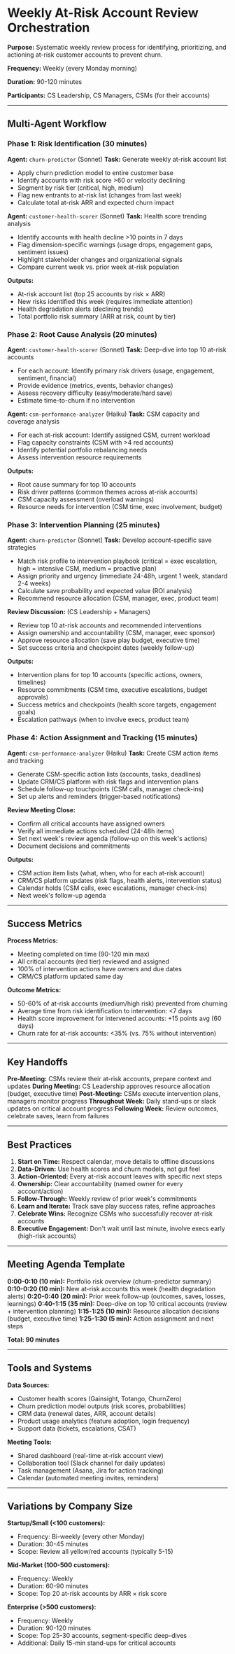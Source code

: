 # Weekly At-Risk Account Review Orchestration

**Purpose:** Systematic weekly review process for identifying, prioritizing, and actioning at-risk customer accounts to prevent churn.

**Frequency:** Weekly (every Monday morning)

**Duration:** 90-120 minutes

**Participants:** CS Leadership, CS Managers, CSMs (for their accounts)

---

## Multi-Agent Workflow

### Phase 1: Risk Identification (30 minutes)

**Agent:** `churn-predictor` (Sonnet)
**Task:** Generate weekly at-risk account list
- Apply churn prediction model to entire customer base
- Identify accounts with risk score >60 or velocity declining
- Segment by risk tier (critical, high, medium)
- Flag new entrants to at-risk list (changes from last week)
- Calculate total at-risk ARR and expected churn impact

**Agent:** `customer-health-scorer` (Sonnet)
**Task:** Health score trending analysis
- Identify accounts with health decline >10 points in 7 days
- Flag dimension-specific warnings (usage drops, engagement gaps, sentiment issues)
- Highlight stakeholder changes and organizational signals
- Compare current week vs. prior week at-risk population

**Outputs:**
- At-risk account list (top 25 accounts by risk × ARR)
- New risks identified this week (requires immediate attention)
- Health degradation alerts (declining trends)
- Total portfolio risk summary (ARR at risk, count by tier)

### Phase 2: Root Cause Analysis (20 minutes)

**Agent:** `customer-health-scorer` (Sonnet)
**Task:** Deep-dive into top 10 at-risk accounts
- For each account: Identify primary risk drivers (usage, engagement, sentiment, financial)
- Provide evidence (metrics, events, behavior changes)
- Assess recovery difficulty (easy/moderate/hard save)
- Estimate time-to-churn if no intervention

**Agent:** `csm-performance-analyzer` (Haiku)
**Task:** CSM capacity and coverage analysis
- For each at-risk account: Identify assigned CSM, current workload
- Flag capacity constraints (CSM with >4 red accounts)
- Identify potential portfolio rebalancing needs
- Assess intervention resource requirements

**Outputs:**
- Root cause summary for top 10 accounts
- Risk driver patterns (common themes across at-risk accounts)
- CSM capacity assessment (overload warnings)
- Resource needs for intervention (CSM time, exec involvement, budget)

### Phase 3: Intervention Planning (25 minutes)

**Agent:** `churn-predictor` (Sonnet)
**Task:** Develop account-specific save strategies
- Match risk profile to intervention playbook (critical = exec escalation, high = intensive CSM, medium = proactive plan)
- Assign priority and urgency (immediate 24-48h, urgent 1 week, standard 2-4 weeks)
- Calculate save probability and expected value (ROI analysis)
- Recommend resource allocation (CSM, manager, exec, product team)

**Review Discussion:** (CS Leadership + Managers)
- Review top 10 at-risk accounts and recommended interventions
- Assign ownership and accountability (CSM, manager, exec sponsor)
- Approve resource allocation (save play budget, executive time)
- Set success criteria and checkpoint dates (weekly follow-up)

**Outputs:**
- Intervention plans for top 10 accounts (specific actions, owners, timelines)
- Resource commitments (CSM time, executive escalations, budget approvals)
- Success metrics and checkpoints (health score targets, engagement goals)
- Escalation pathways (when to involve execs, product team)

### Phase 4: Action Assignment and Tracking (15 minutes)

**Agent:** `csm-performance-analyzer` (Haiku)
**Task:** Create CSM action items and tracking
- Generate CSM-specific action lists (accounts, tasks, deadlines)
- Update CRM/CS platform with risk flags and intervention plans
- Schedule follow-up touchpoints (CSM calls, manager check-ins)
- Set up alerts and reminders (trigger-based notifications)

**Review Meeting Close:**
- Confirm all critical accounts have assigned owners
- Verify all immediate actions scheduled (24-48h items)
- Set next week's review agenda (follow-up on this week's actions)
- Document decisions and commitments

**Outputs:**
- CSM action item lists (what, when, who for each at-risk account)
- CRM/CS platform updates (risk flags, health alerts, intervention status)
- Calendar holds (CSM calls, exec escalations, manager check-ins)
- Next week's follow-up agenda

---

## Success Metrics

**Process Metrics:**
- Meeting completed on time (90-120 min max)
- All critical accounts (red tier) reviewed and assigned
- 100% of intervention actions have owners and due dates
- CRM/CS platform updated same day

**Outcome Metrics:**
- 50-60% of at-risk accounts (medium/high risk) prevented from churning
- Average time from risk identification to intervention: <7 days
- Health score improvement for intervened accounts: +15 points avg (60 days)
- Churn rate for at-risk accounts: <35% (vs. 75% without intervention)

---

## Key Handoffs

**Pre-Meeting:** CSMs review their at-risk accounts, prepare context and updates
**During Meeting:** CS Leadership approves resource allocation (budget, executive time)
**Post-Meeting:** CSMs execute intervention plans, managers monitor progress
**Throughout Week:** Daily stand-ups or slack updates on critical account progress
**Following Week:** Review outcomes, celebrate saves, learn from failures

---

## Best Practices

1. **Start on Time:** Respect calendar, move details to offline discussions
2. **Data-Driven:** Use health scores and churn models, not gut feel
3. **Action-Oriented:** Every at-risk account leaves with specific next steps
4. **Ownership:** Clear accountability (named owner for every account/action)
5. **Follow-Through:** Weekly review of prior week's commitments
6. **Learn and Iterate:** Track save play success rates, refine approaches
7. **Celebrate Wins:** Recognize CSMs who successfully recover at-risk accounts
8. **Executive Engagement:** Don't wait until last minute, involve execs early (high-risk accounts)

---

## Meeting Agenda Template

**0:00-0:10 (10 min):** Portfolio risk overview (churn-predictor summary)
**0:10-0:20 (10 min):** New at-risk accounts this week (health degradation alerts)
**0:20-0:40 (20 min):** Prior week follow-up (outcomes, saves, losses, learnings)
**0:40-1:15 (35 min):** Deep-dive on top 10 critical accounts (review + intervention planning)
**1:15-1:25 (10 min):** Resource allocation decisions (budget, executive time)
**1:25-1:30 (5 min):** Action assignment and next steps

**Total: 90 minutes**

---

## Tools and Systems

**Data Sources:**
- Customer health scores (Gainsight, Totango, ChurnZero)
- Churn prediction model outputs (risk scores, probabilities)
- CRM data (renewal dates, ARR, account details)
- Product usage analytics (feature adoption, login frequency)
- Support data (tickets, escalations, CSAT)

**Meeting Tools:**
- Shared dashboard (real-time at-risk account view)
- Collaboration tool (Slack channel for daily updates)
- Task management (Asana, Jira for action tracking)
- Calendar (automated meeting invites, reminders)

---

## Variations by Company Size

**Startup/Small (<100 customers):**
- Frequency: Bi-weekly (every other Monday)
- Duration: 30-45 minutes
- Scope: Review all yellow/red accounts (typically 5-15)

**Mid-Market (100-500 customers):**
- Frequency: Weekly
- Duration: 60-90 minutes
- Scope: Top 20 at-risk accounts by ARR × risk score

**Enterprise (>500 customers):**
- Frequency: Weekly
- Duration: 90-120 minutes
- Scope: Top 25-30 accounts, segment-specific deep-dives
- Additional: Daily 15-min stand-ups for critical accounts
